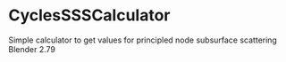 # CyclesSSSCalculator
Simple calculator to get values for principled node subsurface scattering Blender 2.79
